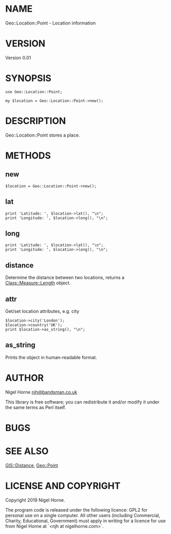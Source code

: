 # NAME

Geo::Location::Point -
Location information

# VERSION

Version 0.01

# SYNOPSIS

    use Geo::Location::Point;

    my $location = Geo::Location::Point->new();

# DESCRIPTION

Geo::Location::Point stores a place.

# METHODS

## new

    $location = Geo::Location::Point->new();

## lat

    print 'Latitude: ', $location->lat(), "\n";
    print 'Longitude: ', $location->long(), "\n";

## long

    print 'Latitude: ', $location->lat(), "\n";
    print 'Longitude: ', $location->long(), "\n";

## distance

Determine the distance between two locations,
returns a [Class::Measure::Length](https://metacpan.org/pod/Class::Measure::Length) object.

## attr

Get/set location attributes, e.g. city

    $location->city('London');
    $location->country('UK');
    print $location->as_string(), "\n";

## as\_string

Prints the object in human-readable format.

# AUTHOR

Nigel Horne <njh@bandsman.co.uk>

This library is free software; you can redistribute it and/or modify
it under the same terms as Perl itself.

# BUGS

# SEE ALSO

[GIS::Distance](https://metacpan.org/pod/GIS::Distance),
[Geo::Point](https://metacpan.org/pod/Geo::Point)

# LICENSE AND COPYRIGHT

Copyright 2019 Nigel Horne.

The program code is released under the following licence: GPL2 for personal use on a single computer.
All other users (including Commercial, Charity, Educational, Government)
must apply in writing for a licence for use from Nigel Horne at \`&lt;njh at nigelhorne.com>\`.
